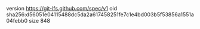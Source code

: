 version https://git-lfs.github.com/spec/v1
oid sha256:d56051e04115488dc5da2a617458251fe7c1e4bd003b5f53856a1551a04febb0
size 848
